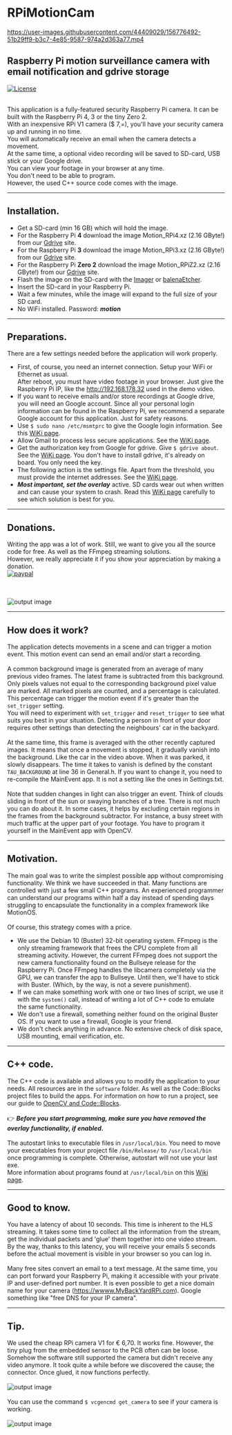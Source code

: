 # RPiMotionCam

https://user-images.githubusercontent.com/44409029/156776492-51b29ff9-b3c7-4e85-9587-974a2d363a77.mp4

## Raspberry Pi motion surveillance camera with email notification and gdrive storage
[![License](https://img.shields.io/badge/License-BSD%203--Clause-blue.svg)](https://opensource.org/licenses/BSD-3-Clause)<br/><br/>

This application is a fully-featured security Raspberry Pi camera. It can be built with the Raspberry Pi 4, 3 or the tiny Zero 2.<br/>
With an inexpensive RPi V1 camera ($ 7,=), you'll have your security camera up and running in no time.<br/>
You will automatically receive an email when the camera detects a movement.<br/>
At the same time, a optional video recording will be saved to SD-card, USB stick or your Google drive.<br/>
You can view your footage in your browser at any time.<br/>
You don't need to be able to program.<br/> However, the used C++ source code comes with the image.<br/>

------------

## Installation.

- Get a SD-card (min 16 GB) which will hold the image. 
- For the Raspberry Pi **4** download the image Motion_RPi4.xz (2.16 GByte!) from our [Gdrive](https://drive.google.com/file/d/1SlzS6pTKNalHrkJmOypIAP8qUz8N-fBb/view?usp=sharing) site.
- For the Raspberry Pi **3** download the image Motion_RPi3.xz (2.16 GByte!) from our [Gdrive](https://drive.google.com/file/d/1t2g581BfrkAoj8MTrsOW6529B_4mV6Gq/view?usp=sharing) site.
- For the Raspberry Pi **Zero 2** download the image Motion_RPiZ2.xz (2.16 GByte!) from our [Gdrive](https://drive.google.com/file/d/1ggrvKKqnX4Rma3avfO9KtBpkx3raRz9x/view?usp=sharing) site.
- Flash the image on the SD-card with the [Imager](https://www.raspberrypi.org/software/) or [balenaEtcher](https://www.balena.io/etcher/).
- Insert the SD-card in your Raspberry Pi.
- Wait a few minutes, while the image will expand to the full size of your SD card.
- No WiFi installed. Password: ***motion***

------------

## Preparations.
There are a few settings needed before the application will work properly.<br/>
- First, of course, you need an internet connection. Setup your WiFi or Ethernet as usual.<br/>
After reboot, you must have video footage in your browser. Just give the Raspberry Pi IP, like the http://192.168.178.32 used in the demo video.
- If you want to receive emails and/or store recordings at Google drive, you will need an Google account. Since all your personal login information can be found in the Raspberry Pi, we recommend a separate Google account for this application. Just for safety reasons. 
- Use `$ sudo nano /etc/msmtprc` to give the Google login information. See this [WiKi page](https://github.com/Qengineering/RPiMotionCam/wiki/Email-notification).
- Allow Gmail to process less secure applications. See the [WiKi page](https://github.com/Qengineering/RPiMotionCam/wiki/Email-notification). 
- Get the authorization key from Google for gdrive. Give `$ gdrive about`. See the [WiKi page](https://github.com/Qengineering/RPiMotionCam/wiki/Gdrive-installation#authorization-key). You don't have to install gdrive, it's already on board. You only need the key.
- The following action is the settings file. Apart from the threshold, you must provide the internet addresses. See the [WiKi page](https://github.com/Qengineering/RPiMotionCam/wiki/Settings).
- ***Most important, set the overlay*** active. SD cards wear out when written and can cause your system to crash. Read this [WiKi page](https://github.com/Qengineering/RPiMotionCam/wiki) carefully to see which solution is best for you.

------------

## Donations.
Writing the app was a lot of work. Still, we want to give you all the source code for free. As well as the FFmpeg streaming solutions.<br/>
However, we really appreciate it if you show your appreciation by making a donation.<br/>
[![paypal](https://qengineering.eu/images/TipJarSmall4.png)](https://www.paypal.com/cgi-bin/webscr?cmd=_s-xclick&hosted_button_id=CPZTM5BB3FCYL)<br/><br/><br/>

![output image]( https://qengineering.eu/images/GdriveMotion.webp)

------------

## How does it work?
The application detects movements in a scene and can trigger a motion event. This motion event can send an email and/or start a recording.<br/><br/>
A common background image is generated from an average of many previous video frames. The latest frame is subtracted from this background. Only pixels values not equal to the corresponding background pixel value are marked. All marked pixels are counted, and a percentage is calculated. This percentage can trigger the motion event if it's greater than the `set_trigger` setting.<br/>
You will need to experiment with `set_trigger` and `reset_trigger` to see what suits you best in your situation. Detecting a person in front of your door requires other settings than detecting the neighbours' car in the backyard.<br/><br/> 
At the same time, this frame is averaged with the other recently captured images. It means that once a movement is stopped, it gradually vanish into the background. Like the car in the video above. When it was parked, it slowly disappears. The time it takes to vanish is defined by the constant `TAU_BACKGROUND` at line 36 in General.h. If you want to change it, you need to re-compile the MainEvent app. It is not a setting like the ones in Settings.txt.<br/><br/> 
Note that sudden changes in light can also trigger an event. Think of clouds sliding in front of the sun or swaying branches of a tree. There is not much you can do about it. In some cases, it helps by excluding certain regions in the frames from the background subtractor. For instance, a busy street with much traffic at the upper part of your footage. You have to program it yourself in the MainEvent app with OpenCV.<br/>

------------

## Motivation.
The main goal was to write the simplest possible app without compromising functionality. We think we have succeeded in that. Many functions are controlled with just a few small C++ programs. An experienced programmer can understand our programs within half a day instead of spending days struggling to encapsulate the functionality in a complex framework like MotionOS.<br/><br/>
Of course, this strategy comes with a price.<br/>
- We use the Debian 10 (Buster) 32-bit operating system. FFmpeg is the only streaming framework that frees the CPU complete from all streaming activity. However, the current FFmpeg does not support the new camera functionality found on the Bullseye release for the Raspberry Pi. Once FFmpeg handles the libcamera completely via the GPU, we can transfer the app to Bullseye. Until then, we'll have to stick with Buster. (Which, by the way, is not a severe punishment).
- If we can make something work with one or two lines of script, we use it with the `system()` call, instead of writing a lot of C++ code to emulate the same functionality.
- We don't use a firewall, something neither found on the original Buster OS. If you want to use a firewall, Google is your friend. 
- We don't check anything in advance. No extensive check of disk space, USB mounting, email verification, etc. 

------------

## C++ code.
The C++ code is available and allows you to modify the application to your needs. All resources are in the `software` folder. As well as the Code::Blocks project files to build the apps. For information on how to run a project, see our guide to [OpenCV and Code::Blocks](https://qengineering.eu/opencv-c-examples-on-raspberry-pi.html).<br/><br/>
:point_right: ***Before you start programming, make sure you have removed the overlay functionality, if enabled.*** <br/><br/>
The autostart links to executable files in `/usr/local/bin`. You need to move your executables from your project file `/bin/Release/` to `/usr/local/bin` once programming is complete. Otherwise, autostart will not use your last exe.<br/>
More information about programs found at `/usr/local/bin` on this [Wiki page](https://github.com/Qengineering/RPiMotionCam/wiki/Usr-Local-Bin).

------------

## Good to know.

You have a latency of about 10 seconds. This time is inherent to the HLS streaming. It takes some time to collect all the information from the stream, get the individual packets and 'glue' them together into one video stream.<br/>
By the way, thanks to this latency, you will receive your emails 5 seconds before the actual movement is visible in your browser so you can log in.<br/><br/>
Many free sites convert an email to a text message. At the same time, you can port forward your Raspberry Pi, making it accessible with your private IP and user-defined port number. It is even possible to get a nice domain name for your camera (https://wwww.MyBackYardRPi.com). Google something like "free DNS for your IP camera".<br/>

------------

## Tip.

We used the cheap RPi camera V1 for € 6,70. It works fine. However, the tiny plug from the embedded sensor to the PCB often can be loose. Somehow the software still supported the camera but didn't receive any video anymore. It took quite a while before we discovered the cause; the connector. Once glued, it now functions perfectly.<br/><br/>
![output image]( https://qengineering.eu/images/CheapRPiCam.webp)<br/><br/>
You can use the command `$ vcgencmd get_camera` to see if your camera is working.<br/><br/>
![output image]( https://qengineering.eu/images/CamDetect.webp)<br/>

